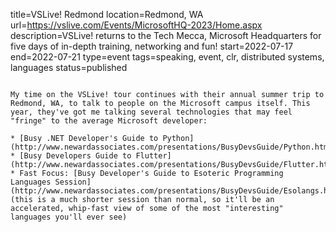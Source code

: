 title=VSLive! Redmond
location=Redmond, WA
url=https://vslive.com/Events/MicrosoftHQ-2023/Home.aspx
description=VSLive! returns to the Tech Mecca, Microsoft Headquarters for five days of in-depth training, networking and fun!
start=2022-07-17
end=2022-07-21
type=event
tags=speaking, event, clr, distributed systems, languages
status=published
~~~~~~

My time on the VSLive! tour continues with their annual summer trip to Redmond, WA, to talk to people on the Microsoft campus itself. This year, they've got me talking several technologies that may feel "fringe" to the average Microsoft developer:

* [Busy .NET Developer's Guide to Python](http://www.newardassociates.com/presentations/BusyDevsGuide/Python.html)
* [Busy Developers Guide to Flutter](http://www.newardassociates.com/presentations/BusyDevsGuide/Flutter.html)
* Fast Focus: [Busy Developer's Guide to Esoteric Programming Languages Session](http://www.newardassociates.com/presentations/BusyDevsGuide/Esolangs.html) (this is a much shorter session than normal, so it'll be an accelerated, whip-fast view of some of the most "interesting" languages you'll ever see)
